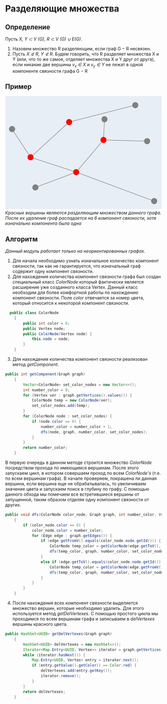 # Разделяющие множества

## Определение
Пусть _X, Y ⊂ V (G), R ⊂ V (G) ∪ E(G)_.
1) Назовем множество R разделяющим, если граф G − R несвязен.
2) Пусть _X ⊄ R, Y ⊄ R_. Будем говорить, что R разделяет множества X и Y (или, что то же самое, отделяет множества X и Y друг от
друга), если никакие две вершины _v<sub>x</sub> ∈ X_ и _v<sub>y</sub> ∈ Y_ не лежат в одной
компоненте связности графа G − R

## Пример
![img1.png](pictures%2Fimg1.png) <br>
*Красные вершины являются разделяющим множеством данного графа. После их удаления граф распадается на 6 компонент связности, хотя изначально компонента была одна*

## Алгоритм
*Данный модуль работает только на неориентированных графах.* <br>
1. Для начала необходимо узнать изначальное количество компонент связности, так как не гарантируется, что изначальный граф содержит одну компонент связности.<br>
2. Для нахождения количества компонент связности графа был создан специальный класс *ColorNode* который фактически является расширение уже созданного класса Vertex. Данный класс необходим для более комфортной работы по нахождению компонент связности. Поле *color* отвечается за номер цвета, который относится к некоторой компонент связности.
```Java 
  public class ColorNode
    {
        public int color = 0;
        public Vertex node;
        public ColorNode(Vertex node) {
            this.node = node;
        }
    }
```
3. Для нахождения количества компонент связности реализован метод *getComponent*. 
```Java
public int getComponent(Graph graph)
    {
        Vector<ColorNode> set_color_nodes = new Vector<>();
        int number_color = 0;
        for (Vertex ver : graph.getVertices().values()) {
            ColorNode temp = new ColorNode(ver);
            set_color_nodes.add(temp);
        }
        for (ColorNode node : set_color_nodes) {
            if (node.color == 0) {
                number_color = number_color + 1;
                dfs(node, graph, number_color, set_color_nodes);
            }
        }
        return number_color;
    }
```
В первую очередь в данном методе строится множество *ColorNode* посредством прохода по имеющимся вершинам. После этого запускаем цикл, в котором совершаем проход по всем *ColorNode's* (т.е. по всем вершинам графа). В начале проверяем, покрашена ли данная вершина, если вершина еще не обрабатывалась, то увеличиваем значение цвета и запускаем поиск в глубину по графу. С помощью данного обхода мы помечаем все встретившиеся вершины от запущенной, таким образом отделяя одну компонент связности от других.
```Java
public void dfs(ColorNode color_node, Graph graph, int number_color, Vector<ColorNode> set_color_node)
    {
        if (color_node.color == 0) {
            color_node.color = number_color;
            for (Edge edge : graph.getEdges()) {
                if (edge.getFromV().equals(color_node.node.getId())) {
                    ColorNode temp_color = getColorNode(edge.getToV(), set_color_node);
                    dfs(temp_color, graph, number_color, set_color_node);
                }
                else if (edge.getToV().equals(color_node.node.getId())) {
                    ColorNode temp_color = getColorNode(edge.getFromV(), set_color_node);
                    dfs(temp_color, graph, number_color, set_color_node);
                }
            }
        }
    }
```
4. После нахождения всех компонент связности выделяется множество вершин, которые необходимо удалить. Для этого используется метод *getDelVertexes*. С помощью простого цикла мы проходимся по всем вершинам графа и записываем в *delVertexes* вершины красного цвета.
```Java
public HashSet<UUID> getDelVertexes(Graph graph)
    {
        HashSet<UUID> delVertexes = new HashSet<>();
        Iterator<Map.Entry<UUID, Vertex>> iterator = graph.getVertices().entrySet().iterator();
        while (iterator.hasNext()) {
            Map.Entry<UUID, Vertex> entry = iterator.next();
            if (entry.getValue().getColor() == Color.red) {
                delVertexes.add(entry.getKey());
                iterator.remove();
            }
        }
        return delVertexes;
    }
```
